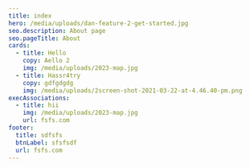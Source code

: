 ```yaml
---
title: index
hero: /media/uploads/dan-feature-2-get-started.jpg
seo.description: About page
seo.pageTitle: About
cards:
  - title: Hello
    copy: Aello 2
    img: /media/uploads/2023-map.jpg
  - title: Hassr4try
    copy: gdfgdgdg
    img: /media/uploads/2screen-shot-2021-03-22-at-4.46.40-pm.png
execAssociations:
  - title: hii
    img: /media/uploads/2023-map.jpg
    url: fsfs.com
footer:
  title: sdfsfs
  btnLabel: sfsfsdf
  url: fsfs.com
---
```

